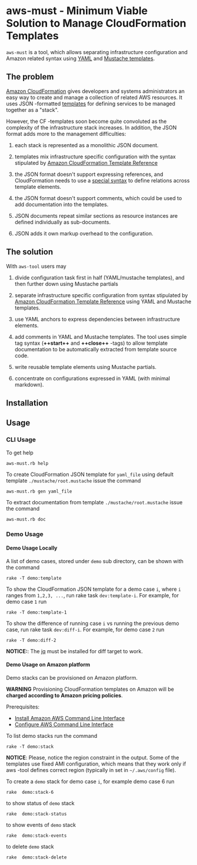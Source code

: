 # aws-must - Minimum Viable Solution to Manage CloudFormation Templates

`aws-must` is a tool, which allows separating infrastructure
configuration and Amazon related syntax using
[YAML](http://learnxinyminutes.com/docs/yaml) and
[Mustache templates](https://mustache.github.io/). 


## The problem

[Amazon CloudFormation](http://aws.amazon.com/cloudformation/) gives
developers and systems administrators an easy way to create and manage
a collection of related AWS resources.  It uses JSON -formatted
[templates](http://aws.amazon.com/cloudformation/aws-cloudformation-templates)
for defining services to be managed together as a "stack".

However, the CF -templates soon become quite convoluted as the
complexity of the infrastructure stack increases. In addition, the
JSON format adds more to the management difficulties:

1. each stack is represented as a monolithic JSON document.

2. templates mix infrastructure specific configuration with the syntax
   stipulated by
   [Amazon CloudFormation Template Reference](http://docs.aws.amazon.com/AWSCloudFormation/latest/UserGuide/template-reference.html)

3. the JSON format doesn't support expressing references, and
   CloudFormation needs to use a
   [special syntax](http://docs.aws.amazon.com/AWSCloudFormation/latest/UserGuide/intrinsic-function-reference-ref.html)
   to define relations across template elements.

4. the JSON format doesn't support comments, which could be used to
   add documentation into the templates.

5. JSON documents repeat similar sections as resource instances are
   defined individually as sub-documents.

6.  JSON adds it own markup overhead to the configuration.

## The solution

With `aws-tool` users may

1.  divide configuration task first in half (YAML/mustache templates),
    and then further down using Mustache partials

2. separate infrastructure specific configuration from syntax
   stipulated by
   [Amazon CloudFormation Template Reference](http://docs.aws.amazon.com/AWSCloudFormation/latest/UserGuide/template-reference.html)
   using YAML and Mustache templates.

3. use YAML anchors to express dependencies between infrastructure
   elements.

4. add comments in YAML and Mustache templates. The tool uses simple
   tag syntax (**&plus;&plus;start&plus;&plus;** and
   **&plus;&plus;close&plus;&plus;** -tags) to allow template
   documentation to be automatically extracted from template source
   code.

5. write reusable template elements using Mustache partials.

6. concentrate on configurations expressed in YAML (with minimal markdown).


## Installation

## Usage

### CLI  Usage

To get help 	

	aws-must.rb help

To create CloudFormation JSON template for `yaml_file` using default
template `./mustache/root.mustache` issue the command

	aws-must.rb gen yaml_file

To extract documentation from template `./mustache/root.mustache`
issue the command

	aws-must.rb doc 

### Demo Usage

#### Demo Usage Locally

A list of demo cases, stored under `demo` sub directory, can be shown
with the command

	rake -T demo:template
	
To show the CloudFormation JSON template for a demo case `i`, where
`i` ranges from `1,2,3, ...`, run rake task `dev:template-i`. For
example, for demo case `1` run

	rake -T demo:template-1

To show the difference of running case `i` vs running the previous
demo case, run rake task `dev:diff-i`. For example, for demo case `2`
run

	rake -T demo:diff-2
	
**NOTICE:**: The [jq](http://stedolan.github.io/jq/) must be installed
for diff target to work.

#### Demo Usage on Amazon platform

Demo stacks can be provisioned on Amazon platform.

**WARNING** Provisioning CloudFormation templates on Amazon will be
**charged according to Amazon pricing policies**.

Prerequisites:

* [Install Amazon AWS Command Line Interface](http://docs.aws.amazon.com/cli/latest/userguide/installing.html)
* [Configure AWS Command Line Interface](http://docs.aws.amazon.com/cli/latest/userguide/cli-chap-getting-started.html)

To list demo stacks run the command

	rake -T demo:stack

**NOTICE**: Please, notice the region constraint in the output. Some
of the templates use fixed AMI configuration, which means that they
work only if aws -tool defines correct region (typically in set in
`~/.aws/config` file).

To create a `demo` stack for demo case `i`, for example demo case 6
run

	rake  demo:stack-6
	
to show status of `demo` stack

	rake  demo:stack-status

to show events of `demo` stack

	rake  demo:stack-events

to delete `demo` stack

	rake  demo:stack-delete

	 
	 


